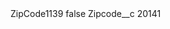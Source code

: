 <?xml version="1.0" encoding="UTF-8"?>
<CustomMetadata xmlns="http://soap.sforce.com/2006/04/metadata" xmlns:xsi="http://www.w3.org/2001/XMLSchema-instance" xmlns:xsd="http://www.w3.org/2001/XMLSchema">
    <label>ZipCode1139</label>
    <protected>false</protected>
    <values>
        <field>Zipcode__c</field>
        <value xsi:type="xsd:string">20141</value>
    </values>
</CustomMetadata>
